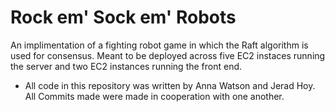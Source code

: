 # Rock em' Sock em' Robots

An implimentation of a fighting robot game in which the Raft algorithm is used for consensus. Meant to be deployed across five EC2 instaces running the server and two EC2 instances running the front end.

* All code in this repository was written by Anna Watson and Jerad Hoy. All Commits made were made in cooperation with one another.
